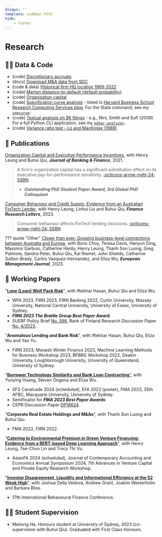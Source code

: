 ```yaml
---
disqus: ''
template: sidebar.html
hide:
    - footer
---
```


# Research

## 👨‍💻 Data & Code

- (code) [Discretionary accruals](/posts/compute-jackknife-coefficient-estimates-in-sas)
- (docs) [Download M&A data from SDC](/posts/merger_acquisition_deals_from_sdc_platinum)
- (code & data) [Historical firm HQ location 1969-2022](/posts/firm-historical-headquarter-state-from-10k)
- (code) [Merton distance-to-default (default probability)](/posts/merton-dd)
- (code) [Organization capital](/posts/estimate-organization-capital)
- (code) [Specification curve analysis](/posts/specification-curve-analysis) - listed in [Harvard Business School Research Computing Services blog](https://hbs-rcs.github.io/post/specification-curve-analysis/). For the Stata command, see my [`specurve`](https://github.com/mgao6767/specurve).
- (code) [Textual analysis on 8K filings](/posts/textual-analysis-on-sec-filings) - e.g., Nini, Smith and Sufi (2009). For a full Python CLI application, see my [`edgar-analyzer`](https://github.com/mgao6767/edgar-analyzer).
- (code) [Variance ratio test - Lo and MacKinlay (1988)](/posts/lomackinlay1988)

## 📄 Publications

[Organization Capital and Executive Performance Incentives](https://doi.org/10.1016/j.jbankfin.2020.106017), with Henry Leung and Buhui Qiu, **_Journal of Banking & Finance_**, 2021.

> A firm's organization capital has a significant substitution effect on its executive pay-for-performance sensitivity.
> [:octicons-arrow-right-24: SSRN](https://papers.ssrn.com/sol3/papers.cfm?abstract_id=3734710)
>
> - ___Outstanding PhD Student Paper Award, 3rd Global PhD Colloquium___

<!-- - The 2020 FMA Annual Meeting (Virtual), October 2020. Discussant: Blake Loriot.
- The 3rd Global PhD Colloquium, April 2019, Fordham University, New York -- **_Outstanding PhD Student Paper Award_**. Discussant: Thomas Noe.
- The 32nd Annual PhD Conference in Economics and Business, Australian National University, October 2019, Canberra, Australia. Discussant: Xianming Zhou. -->

[Consumer Behaviour and Credit Supply: Evidence from an Australian FinTech Lender](https://doi.org/10.1016/j.frl.2023.104205), with Henry Leung, Linhui Liu and Buhui Qiu, **_Finance Research Letters_**, 2023.

> Consumer behaviour affects FinTech lending decisions.
> [:octicons-arrow-right-24: SSRN](https://papers.ssrn.com/sol3/papers.cfm?abstract_id=4505420)

??? quote "Other"
    [Closer than ever: Growing business-level connections between Australia and Europe](https://doi.org/10.1016/j.emj.2023.03.001), with Boris Choy, Teresa Davis, Hanyun Ding, Massimo Garbuio, Catherine Hardy, Henry Leung, Thanh Son Luong, Greg Patmore, Sandra Peter, Buhui Qiu, Kai Riemer, John Shields, Catherine Sutton-Brady, Carlos Vazquez-Hernandez, and Eliza Wu, **_European Management Journal_**, 2023.

## 📝 Working Papers

"[**Lone (Loan) Wolf Pack Risk**](https://papers.ssrn.com/sol3/papers.cfm?abstract_id=4331418)", with Iftekhar Hasan, Buhui Qiu and Eliza Wu.

- WFA 2023, FIRN 2023, FIRN Banking 2022, Curtin University, Massey University, National Central University, University of Essex, University of Sydney.
- ___FIRN 2023 The Brattle Group Best Paper Award___.
- SUERF Policy Brief [No. 586](https://www.suerf.org/suer-policy-brief/66891/the-big-problem-of-small-syndicates), Bank of Finland Research Discussion Paper [No. 4/2023](https://ssrn.com/abstract=4391791).

"**Anomalous Lending and Bank Risk**", with Iftekhar Hasan, Buhui Qiu, Eliza Wu and Yan Yu.

- FIRN 2023, Monash Winter Finance 2023, Machine Learning Methods for Business Workshop 2023,  BFBRG Workshop 2022, Deakin University, Loughborough University, University of Queensland, University of Sydney.

"[**Borrower Technology Similarity and Bank Loan Contracting**"](https://papers.ssrn.com/sol3/papers.cfm?abstract_id=4579677), with Yunying Huang, Steven Ongena and Eliza Wu.

- SFS Cavalcade 2024 (scheduled), EFA 2023 (poster), FMA 2023, 35th AFBC, Macquarie University, University of Sydney.
- Semifinalist for ___FMA 2023 Best Paper Awards___.
- CEPR Discussion Paper [DP18624](https://cepr.org/publications/dp18624).

"**Corporate Real Estate Holdings and M&As**", with Thanh Son Luong and Buhui Qiu.

- FMA 2022, FIRN 2022.

"[**Catering to Environmental Premium in Green Venture Financing: Evidence from a BERT-based Deep Learning Approach**](https://papers.ssrn.com/sol3/papers.cfm?abstract_id=4522222)", with Henry Leung, Tse-Chun Lin and Tracy Thi Vu.

- AsianFA 2024 (scheduled), Journal of Contemporary Accounting and Economics Annual Symposium 2024, 7th Advances in Venture Capital and Private Equity Research Workshop.

"[**Investor Disagreement, Liquidity and Informational Efficiency at the 52 Week High**](https://papers.ssrn.com/sol3/papers.cfm?abstract_id=3925756)", with Joshua Della Vedova, Andrew Grant, Joakim Westerholm and Barbara Bliss.

- 17th International Behavioural Finance Conference.

## 🧑‍🎓 Student Supervision

- Meitong He, Honours student at University of Sydney, 2023 (co-supervision with Buhui Qiu). Graduated with First Class Honours.
